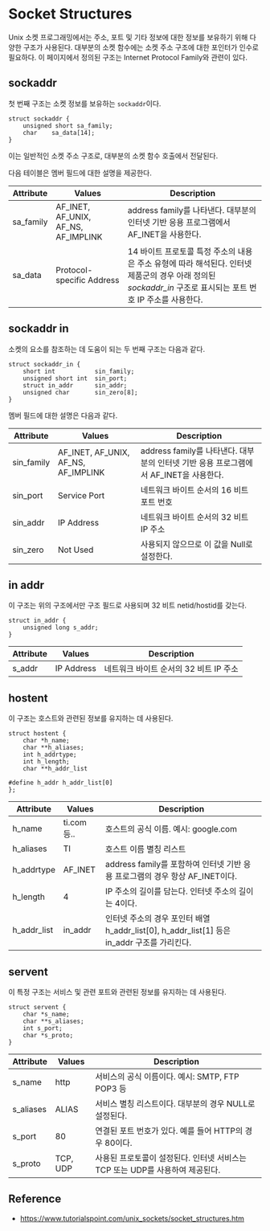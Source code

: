 # Socket Structures
Unix 소켓 프로그래밍에서는 주소, 포트 및 기타 정보에 대한 정보를 보유하기 위해 다양한 구조가 사용된다. 대부분의 소켓 함수에는 소켓 주소 구조에 대한 포인터가 인수로 필요하다. 이 페이지에서 정의된 구조는 Internet Protocol Family와 관련이 있다. 

## sockaddr
첫 번째 구조는 소켓 정보를 보유하는 `sockaddr`이다.
```
struct sockaddr {
    unsigned short sa_family;
    char    sa_data[14];
}
```
이는 일반적인 소켓 주소 구조로, 대부분의 소켓 함수 호출에서 전달된다.

다음 테이블은 멤버 필드에 대한 설명을 제공한다.

Attribute | Values | Description
------- | ------ | ------
sa_family | AF_INET, AF_UNIX, AF_NS, AF_IMPLINK | address family를 나타낸다. 대부분의 인터넷 기반 응용 프로그램에서 AF_INET을 사용한다.
sa_data | Protocol-specific Address	| 14 바이트 프로토콜 특정 주소의 내용은 주소 유형에 따라 해석된다. 인터넷 제품군의 경우 아래 정의된 *sockaddr_in* 구조로 표시되는 포트 번호 IP 주소를 사용한다.

## sockaddr in
소켓의 요소를 참조하는 데 도움이 되는 두 번째 구조는 다음과 같다.
```
struct sockaddr_in {
    short int           sin_family;
    unsigned short int  sin_port;
    struct in_addr      sin_addr;
    unsigned char       sin_zero[8];
}
```
멤버 필드에 대한 설명은 다음과 같다.

Attribute | Values | Description
------- | ------ | ------
sin_family | AF_INET, AF_UNIX, AF_NS, AF_IMPLINK | address family를 나타낸다. 대부분의 인터넷 기반 응용 프로그램에서 AF_INET을 사용한다.
sin_port | Service Port | 네트워크 바이트 순서의 16 비트 포트 번호
sin_addr | IP Address | 네트워크 바이트 순서의 32 비트 IP 주소
sin_zero | Not Used | 사용되지 않으므로 이 값을 Null로 설정한다.

## in addr
이 구조는 위의 구조에서만 구조 필드로 사용되며 32 비트 netid/hostid를 갖는다.
```
struct in_addr {
    unsigned long s_addr;
}
```

Attribute | Values | Description
------- | ------ | ------
s_addr | IP Address | 네트워크 바이트 순서의 32 비트 IP 주소

## hostent
이 구조는 호스트와 관련된 정보를 유지하는 데 사용된다.
```
struct hostent {
    char *h_name;
    char **h_aliases;
    int h_addrtype;
    int h_length;
    char **h_addr_list

#define h_addr h_addr_list[0]
};
```

Attribute | Values | Description
------- | ------ | ------
h_name | ti.com 등.. | 호스트의 공식 이름. 예시: google.com
h_aliases | TI | 호스트 이름 별칭 리스트
h_addrtype | AF_INET | address family를 포함하여 인터넷 기반 응용 프로그램의 경우 항상 AF_INET이다.
h_length | 4 | IP 주소의 길이를 담는다. 인터넷 주소의 길이는 4이다.
h_addr_list | in_addr | 인터넷 주소의 경우 포인터 배열 h_addr_list[0], h_addr_list[1] 등은 in_addr 구조를 가리킨다.

## servent
이 특정 구조는 서비스 및 관련 포트와 관련된 정보를 유지하는 데 사용된다.

```
struct servent {
    char *s_name;
    char **s_aliases;
    int s_port;
    char *s_proto;
}
```

Attribute | Values | Description
------- | ------ | ------
s_name | http | 서비스의 공식 이름이다. 예시: SMTP, FTP POP3 등
s_aliases | ALIAS | 서비스 별칭 리스트이다. 대부분의 경우 NULL로 설정된다.
s_port | 80 | 연결된 포트 번호가 있다. 예를 들어 HTTP의 경우 80이다.
s_proto | TCP, UDP | 사용된 프로토콜이 설정된다. 인터넷 서비스는 TCP 또는 UDP를 사용하여 제공된다.

## Reference
* https://www.tutorialspoint.com/unix_sockets/socket_structures.htm